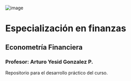 ![image](https://www.uexternado.edu.co/wp-content/uploads/2020/07/logo-uec.png)
# Especialización en finanzas
## Econometría Financiera
### Profesor: Arturo Yesid Gonzalez P.

Repositorio para el desarrollo práctico del curso.
